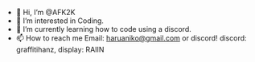 - 👋 Hi, I’m @AFK2K
- 👀 I’m interested in Coding.
- 🌱 I’m currently learning how to code using a discord.
- 📫 How to reach me Email: haruaniko@gmail.com or discord! discord: graffitihanz, display: RAIIN
